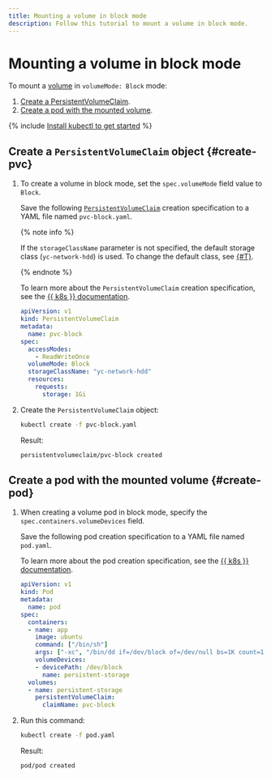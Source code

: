 ```yaml
---
title: Mounting a volume in block mode
description: Follow this tutorial to mount a volume in block mode.
---
```


# Mounting a volume in block mode


To mount a [volume](../../concepts/volume.md#block) in `volumeMode: Block` mode:
1. [Create a PersistentVolumeClaim](#create-pvc).
1. [Create a pod with the mounted volume](#create-pod).

{% include [Install kubectl to get started](../../../_includes/managed-kubernetes/kubectl-before-you-begin.md) %}

## Create a `PersistentVolumeClaim` object {#create-pvc}

1. To create a volume in block mode, set the `spec.volumeMode` field value to `Block`.

   Save the following [`PersistentVolumeClaim`](dynamic-create-pv.md) creation specification to a YAML file named `pvc-block.yaml`.


   {% note info %}

   If the `storageClassName` parameter is not specified, the default storage class (`yc-network-hdd`) is used. To change the default class, see [{#T}](manage-storage-class.md#sc-default).

   {% endnote %}



   To learn more about the `PersistentVolumeClaim` creation specification, see the [{{ k8s }} documentation](https://kubernetes.io/docs/reference/kubernetes-api/config-and-storage-resources/persistent-volume-claim-v1/).


   ```yaml
   apiVersion: v1
   kind: PersistentVolumeClaim
   metadata:
     name: pvc-block
   spec:
     accessModes:
       - ReadWriteOnce
     volumeMode: Block
     storageClassName: "yc-network-hdd"
     resources:
       requests:
         storage: 1Gi
   ```



1. Create the `PersistentVolumeClaim` object:

   ```bash
   kubectl create -f pvc-block.yaml
   ```

   Result:

   ```bash
   persistentvolumeclaim/pvc-block created
   ```

## Create a pod with the mounted volume {#create-pod}

1. When creating a volume pod in block mode, specify the `spec.containers.volumeDevices` field.

   Save the following pod creation specification to a YAML file named `pod.yaml`.

   To learn more about the pod creation specification, see the [{{ k8s }} documentation](https://kubernetes.io/docs/reference/generated/kubernetes-api/v1.18/#pod-v1-core).

   ```yaml
   apiVersion: v1
   kind: Pod
   metadata:
     name: pod
   spec:
     containers:
     - name: app
       image: ubuntu
       command: ["/bin/sh"]
       args: ["-xc", "/bin/dd if=/dev/block of=/dev/null bs=1K count=10; /bin/sleep 3600"]
       volumeDevices:
       - devicePath: /dev/block
         name: persistent-storage
     volumes:
     - name: persistent-storage
       persistentVolumeClaim:
         claimName: pvc-block
   ```

1. Run this command:

   ```bash
   kubectl create -f pod.yaml
   ```

   Result:

   ```bash
   pod/pod created
   ```